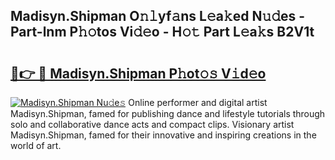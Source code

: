 ## Madisyn.Shipman O𝚗𝚕yf𝚊ns L𝚎a𝚔ed N𝚞𝚍es - Part-lnm P𝚑𝚘tos Vi𝚍𝚎o - H𝚘𝚝 Part L𝚎a𝚔s B2V1t

# <h2><a href="http://kf26el4.oniu.top/?m=Madisyn.Shipman">🔗👉 🔴 Madisyn.Shipman P𝚑ot𝚘𝚜 V𝚒d𝚎o</a></h2>

[![Madisyn.Shipman Nu𝚍e𝚜](https://i.imgur.com/0qMVB7G.gif)](http://kf26el4.oniu.top/?m=Madisyn.Shipman)
Online performer and digital artist Madisyn.Shipman, famed for publishing dance and lifestyle tutorials through solo and collaborative dance acts and compact clips. Visionary artist Madisyn.Shipman, famed for their innovative and inspiring creations in the world of art.  
